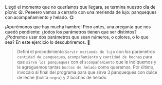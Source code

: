 <gs-attire attire-url="https://raw.githubusercontent.com/MumukiProject/mumuki-guia-gobstones-practica-procedimientos-con-parametros-kids/master/assets/attires/config_1551467293530.json"></gs-attire>

<gs-toolbox toolbox-url="https://raw.githubusercontent.com/MumukiProject/mumuki-guia-gobstones-practica-procedimientos-con-parametros-kids/master/assets/toolbox_1551466079639.xml"></gs-toolbox>

Llegó el momento que no queríamos que llegara, se termina nuestro día de pícnic :weary:. Peeeero vamos a cerrarlo con una merienda de lujo: panqueques con acompañamiento y helado. :yum:

¡Apurémonos que hay mucha hambre! Pero antes, una pregunta que nos quedó pendiente: ¿todos los parámetros tienen que ser distintos? ¿Podremos usar dos parámetros que sean números, o colores, o lo que sea? En este ejercicio lo descubriremos. :rainbow:

> Definí el procedimiento `Servir merienda de lujo` con los parámetros `cantidad de panqueques`, `acompañamiento` y `cantidad de bochas` para que `sirva los panqueques` con el `acompañamiento` que le indiquemos y le agreguemos tantas `bochas de helado` como queramos. Por último, invocalo al final del programa para que sirva 3 panqueques con dulce de leche (bolita `negra`) y 2 bochas de helado.
